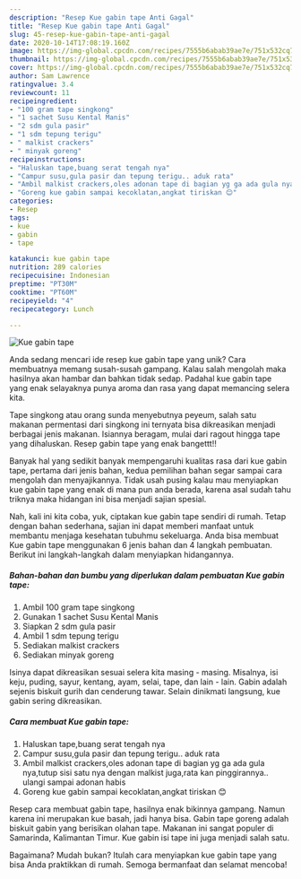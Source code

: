 ```yaml
---
description: "Resep Kue gabin tape Anti Gagal"
title: "Resep Kue gabin tape Anti Gagal"
slug: 45-resep-kue-gabin-tape-anti-gagal
date: 2020-10-14T17:08:19.160Z
image: https://img-global.cpcdn.com/recipes/7555b6abab39ae7e/751x532cq70/kue-gabin-tape-foto-resep-utama.jpg
thumbnail: https://img-global.cpcdn.com/recipes/7555b6abab39ae7e/751x532cq70/kue-gabin-tape-foto-resep-utama.jpg
cover: https://img-global.cpcdn.com/recipes/7555b6abab39ae7e/751x532cq70/kue-gabin-tape-foto-resep-utama.jpg
author: Sam Lawrence
ratingvalue: 3.4
reviewcount: 11
recipeingredient:
- "100 gram tape singkong"
- "1 sachet Susu Kental Manis"
- "2 sdm gula pasir"
- "1 sdm tepung terigu"
- " malkist crackers"
- " minyak goreng"
recipeinstructions:
- "Haluskan tape,buang serat tengah nya"
- "Campur susu,gula pasir dan tepung terigu.. aduk rata"
- "Ambil malkist crackers,oles adonan tape di bagian yg ga ada gula nya,tutup sisi satu nya dengan malkist juga,rata kan pinggirannya.. ulangi sampai adonan habis"
- "Goreng kue gabin sampai kecoklatan,angkat tiriskan 😊"
categories:
- Resep
tags:
- kue
- gabin
- tape

katakunci: kue gabin tape 
nutrition: 289 calories
recipecuisine: Indonesian
preptime: "PT30M"
cooktime: "PT60M"
recipeyield: "4"
recipecategory: Lunch

---
```



![Kue gabin tape](https://img-global.cpcdn.com/recipes/7555b6abab39ae7e/751x532cq70/kue-gabin-tape-foto-resep-utama.jpg)

Anda sedang mencari ide resep kue gabin tape yang unik? Cara membuatnya memang susah-susah gampang. Kalau salah mengolah maka hasilnya akan hambar dan bahkan tidak sedap. Padahal kue gabin tape yang enak selayaknya punya aroma dan rasa yang dapat memancing selera kita.

Tape singkong atau orang sunda menyebutnya peyeum, salah satu makanan permentasi dari singkong ini ternyata bisa dikreasikan menjadi berbagai jenis makanan. Isiannya beragam, mulai dari ragout hingga tape yang dihaluskan. Resep gabin tape yang enak bangettt!!

Banyak hal yang sedikit banyak mempengaruhi kualitas rasa dari kue gabin tape, pertama dari jenis bahan, kedua pemilihan bahan segar sampai cara mengolah dan menyajikannya. Tidak usah pusing kalau mau menyiapkan kue gabin tape yang enak di mana pun anda berada, karena asal sudah tahu triknya maka hidangan ini bisa menjadi sajian spesial.


Nah, kali ini kita coba, yuk, ciptakan kue gabin tape sendiri di rumah. Tetap dengan bahan sederhana, sajian ini dapat memberi manfaat untuk membantu menjaga kesehatan tubuhmu sekeluarga. Anda bisa membuat Kue gabin tape menggunakan 6 jenis bahan dan 4 langkah pembuatan. Berikut ini langkah-langkah dalam menyiapkan hidangannya.

<!--inarticleads1-->

##### Bahan-bahan dan bumbu yang diperlukan dalam pembuatan Kue gabin tape:

1. Ambil 100 gram tape singkong
1. Gunakan 1 sachet Susu Kental Manis
1. Siapkan 2 sdm gula pasir
1. Ambil 1 sdm tepung terigu
1. Sediakan  malkist crackers
1. Sediakan  minyak goreng


Isinya dapat dikreasikan sesuai selera kita masing - masing. Misalnya, isi keju, puding, sayur, kentang, ayam, selai, tape, dan lain - lain. Gabin adalah sejenis biskuit gurih dan cenderung tawar. Selain dinikmati langsung, kue gabin sering dikreasikan. 

<!--inarticleads2-->

##### Cara membuat Kue gabin tape:

1. Haluskan tape,buang serat tengah nya
1. Campur susu,gula pasir dan tepung terigu.. aduk rata
1. Ambil malkist crackers,oles adonan tape di bagian yg ga ada gula nya,tutup sisi satu nya dengan malkist juga,rata kan pinggirannya.. ulangi sampai adonan habis
1. Goreng kue gabin sampai kecoklatan,angkat tiriskan 😊


Resep cara membuat gabin tape, hasilnya enak bikinnya gampang. Namun karena ini merupakan kue basah, jadi hanya bisa. Gabin tape goreng adalah biskuit gabin yang berisikan olahan tape. Makanan ini sangat populer di Samarinda, Kalimantan Timur. Kue gabin isi tape ini juga menjadi salah satu. 

Bagaimana? Mudah bukan? Itulah cara menyiapkan kue gabin tape yang bisa Anda praktikkan di rumah. Semoga bermanfaat dan selamat mencoba!
